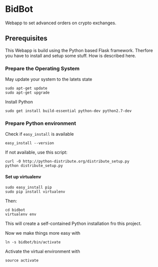 # BidBot

Webapp to set advanced orders on crypto exchanges.

## Prerequisites

This Webapp is build using the Python based Flask framework. Therfore you have to install and setup some stuff. How is described here.

### Prepare the Operating System

May update your system to the latets state
```
sudo apt-get update
sudo apt-get upgrade
```
Install Python

```
sudo get install build-essential python-dev python2.7-dev
```

### Prepare Python environment

Check if `easy_install` is available
```
easy_install --version
```
If not available, use this script:
```
curl -O http://python-distribute.org/distribute_setup.py
python distribute_setup.py
```

#### Set up virtualenv
```
sudo easy_install pip
sudo pip install virtualenv
```
Then:
```
cd bidbot
virtualenv env
``` 
This will create a self-contained Python installation fro this project.

Now we make things more easy with
```
ln -s bidbot/bin/activate
```
Activate the virtual environment with
```
source activate
```





